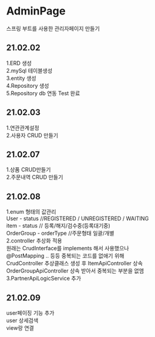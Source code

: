 # AdminPage
스프링 부트를 사용한 관리자페이지 만들기

## 21.02.02
1.ERD 생성  
2.mySql 테이블생성  
3.entity 생성  
4.Repository 생성  
5.Repository db 연동 Test 완료  


## 21.02.03  
1.연관관계설정  
2.사용자 CRUD 만들기  

## 21.02.07  
1.상품 CRUD만들기  
2.주문내역 CRUD 만들기
  

## 21.02.08  
1.enum 형태의 값관리  
  User - status //REGISTERED / UNREGISTERED / WAITING  
  item - status  // 등록/해지/검수중(등록대기중)  
  OrderGroup - orderType  //주문형태 일괄/개별  
2.controller 추상화 적용  
 원래는 CrudInterface를 implements 해서 사용했으나    
 @PostMapping .. 등등 중복되는 코드를 없애기 위해  
  CrudController 추상클래스 생성 후 
  ItemApiController 상속  
  OrderGroupApiController  상속 
  받아서 중복되는 부분을 없앰  
3.PartnerApiLogicService 추가
 

## 21.02.09 
user페이징 기능 추가  
user 상세검색  
view랑 연결  
